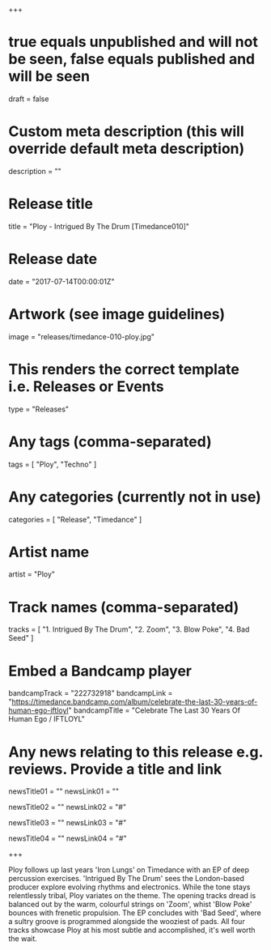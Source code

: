 +++

# true equals unpublished and will not be seen, false equals published and will be seen
draft = false

# Custom meta description (this will override default meta description)
description = ""

# Release title
title = "Ploy - Intrigued By The Drum [Timedance010]"

# Release date
date = "2017-07-14T00:00:01Z"

# Artwork (see image guidelines)
image = "releases/timedance-010-ploy.jpg"

# This renders the correct template i.e. Releases or Events
type = "Releases"

# Any tags (comma-separated)
tags = [ 
	"Ploy", 
	"Techno"
]

# Any categories (currently not in use)
categories = [ 
	"Release", 
	"Timedance" 
]

# Artist name
artist = "Ploy"

# Track names (comma-separated)
tracks = [
	"1. Intrigued By The Drum",
	"2. Zoom",
	"3. Blow Poke",
	"4. Bad Seed"
]

# Embed a Bandcamp player
bandcampTrack = "222732918" bandcampLink = "https://timedance.bandcamp.com/album/celebrate-the-last-30-years-of-human-ego-iftloyl" bandcampTitle = "Celebrate The Last 30 Years Of Human Ego / IFTLOYL"

# Any news relating to this release e.g. reviews. Provide a title and link
newsTitle01 = ""
newsLink01 = ""

newsTitle02 = ""
newsLink02 = "#"

newsTitle03 = ""
newsLink03 = "#"

newsTitle04 = ""
newsLink04 = "#"

+++

<!-- Provide a summary/statement below -->
Ploy follows up last years 'Iron Lungs' on Timedance with an EP of deep percussion exercises. 'Intrigued By The Drum' sees the London-based producer explore evolving rhythms and electronics. While the tone stays relentlessly tribal, Ploy variates on the theme. The opening tracks dread is balanced out by the warm, colourful strings on 'Zoom', whist 'Blow Poke' bounces with frenetic propulsion. The EP concludes with 'Bad Seed', where a sultry groove is programmed alongside the wooziest of pads. All four tracks showcase Ploy at his most subtle and accomplished, it's well worth the wait.
